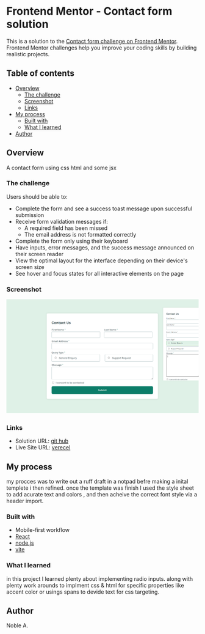 # Frontend Mentor - Contact form solution

This is a solution to the [Contact form challenge on Frontend Mentor](https://www.frontendmentor.io/challenges/contact-form--G-hYlqKJj). Frontend Mentor challenges help you improve your coding skills by building realistic projects.

## Table of contents

- [Overview](#overview)
  - [The challenge](#the-challenge)
  - [Screenshot](#screenshot)
  - [Links](#links)
- [My process](#my-process)
  - [Built with](#built-with)
  - [What I learned](#what-i-learned)
- [Author](#author)

## Overview

A contact form using css html and some jsx

### The challenge

Users should be able to:

- Complete the form and see a success toast message upon successful submission
- Receive form validation messages if:
  - A required field has been missed
  - The email address is not formatted correctly
- Complete the form only using their keyboard
- Have inputs, error messages, and the success message announced on their screen reader
- View the optimal layout for the interface depending on their device's screen size
- See hover and focus states for all interactive elements on the page

### Screenshot

![contact-form Screenshot](./src/assets/contact-form%20Screenshot.png)

### Links

- Solution URL: [git hub](https://github.com/NobleAxiom/contact-form)
- Live Site URL: [verecel](https://contact-form-nobleaxioms-projects.vercel.app/)

## My process

my procces was to write out a ruff draft in a notpad befre making a inital templete i then refined. once the template was finish I used the style sheet to add acurate text and colors , and then acheive the correct font style via a header import.

### Built with

- Mobile-first workflow
- [React](https://reactjs.org/)
- [node.js](https://nodejs.org/)
- [vite](https://vitejs.dev/)

### What I learned

in this project I learned plenty about implementing radio inputs. along with plenty work arounds to implment css & html for specific properties like accent color or usings spans to devide text for css targeting.

## Author

Noble A.
